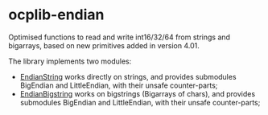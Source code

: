 ocplib-endian
=============

Optimised functions to read and write int16/32/64 from strings and
bigarrays, based on new primitives added in version 4.01.

The library implements two modules:
- [EndianString](src/endianString.mli) works directly on strings, and provides submodules BigEndian and LittleEndian, with their unsafe counter-parts;
- [EndianBigstring](src/endianBigstring.mli) works on bigstrings (Bigarrays of chars), and provides submodules BigEndian and LittleEndian, with their unsafe counter-parts;

